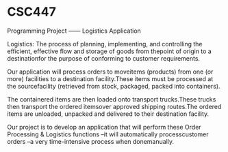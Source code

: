 # CSC447
Programming Project —— Logistics Application

Logistics: The process of planning, implementing, and controlling the efficient, effective flow and storage of goods from thepoint of origin to a destinationfor the purpose of conforming to customer requirements.

Our application will process orders to moveitems (products) from one (or more) facilities to a destination facility.These items must be processed at the sourcefacility (retrieved from stock, packaged, packed into containers).

The containered items are then loaded onto transport trucks.These trucks then transport the ordered itemsover approved shipping routes.The ordered items are unloaded, unpacked and delivered to their destination facility.

Our project is to develop an application that will perform these Order Processing & Logistics functions –it will automatically processcustomer orders –a very time-intensive process when donemanually. 
